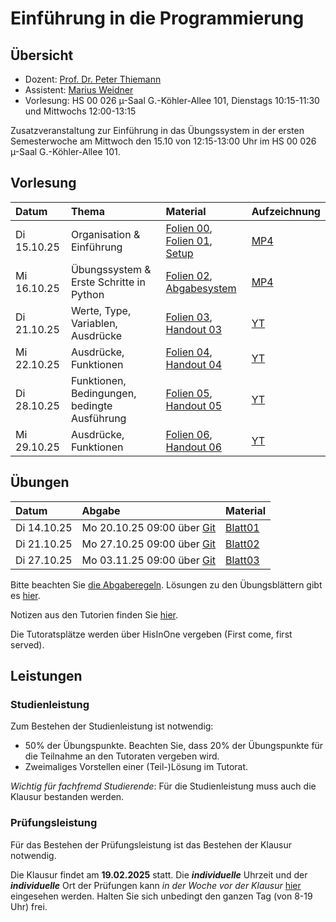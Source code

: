 # Einführung in die Programmierung

## Übersicht

- Dozent: [Prof. Dr. Peter Thiemann](/team/thiemann.md)
- Assistent: [Marius Weidner](/team/weidner.md)
- Vorlesung: HS 00 026 µ-Saal G.-Köhler-Allee 101, Dienstags 10:15-11:30 und Mittwochs 12:00-13:15

<div class="warning">
Zusatzveranstaltung zur Einführung in das Übungssystem in der ersten Semesterwoche am Mittwoch den 15.10 von 12:15-13:00 Uhr im HS 00 026 µ-Saal G.-Köhler-Allee 101.
</div>

## Vorlesung

| Datum | Thema | Material | Aufzeichnung
|:-----|:-----|:-----|:-----|
| Di 15.10.25 | Organisation & Einführung | [Folien 00][lecture00-slides], [Folien 01][lecture00-slides1], [Setup][lecture00-script1] | [MP4][lecture00-recording] |
| Mi 16.10.25 | Übungssystem & Erste Schritte in Python | [Folien 02][lecture01-slides], [Abgabesystem][lecture01-script2] | [MP4][lecture01-recording] |
| Di 21.10.25 | Werte, Type, Variablen, Ausdrücke | [Folien 03][lecture03-slides], [Handout 03][lecture03-handout] | [YT][lecture03-yt] |
| Mi 22.10.25 | Ausdrücke, Funktionen | [Folien 04][lecture04-slides], [Handout 04][lecture04-handout] | [YT][lecture04-yt] |
| Di 28.10.25 | Funktionen, Bedingungen, bedingte Ausführung | [Folien 05][lecture05-slides], [Handout 05][lecture05-handout] | [YT][lecture05-yt] |
| Mi 29.10.25 | Ausdrücke, Funktionen | [Folien 06][lecture06-slides], [Handout 06][lecture06-handout] | [YT][lecture06-yt] |

[lecture00-slides]:  /teaching/25ws/eidp/slides/infoI00.pdf
[lecture00-slides1]: /teaching/25ws/eidp/slides/infoI01.pdf
[lecture00-recording]: https://archive.informatik.uni-freiburg.de/courses/proglang/2025-WS-Info1/2025-10-14-lecture.mp4
[lecture00-script1]: eidp/setup/setup.html
[lecture01-slides]: /teaching/25ws/eidp/slides/infoI02.pdf
[lecture01-recording]: https://archive.informatik.uni-freiburg.de/courses/proglang/2025-WS-Info1/2025-10-15-lecture.mp4
[lecture01-script2]:  eidp/abgabesystem/abgabesystem.html
[lecture03-slides]: /teaching/25ws/eidp/slides/infoI03.pdf
[lecture03-handout]: /teaching/25ws/eidp/slides/infoI03-handout.pdf
[lecture03-yt]: https://youtube.com/live/5qguQY0_uqQ?feature=share
[lecture04-slides]: /teaching/25ws/eidp/slides/infoI04.pdf
[lecture04-handout]: /teaching/25ws/eidp/slides/infoI04-handout.pdf
[lecture04-yt]: https://youtube.com/live/ZA5TVKabGkU?feature=share
[lecture05-slides]: /teaching/25ws/eidp/slides/infoI05.pdf
[lecture05-handout]: /teaching/25ws/eidp/slides/infoI05-handout.pdf
[lecture05-yt]: https://youtube.com/live/Yr1CJ5o9SpM?feature=share
[lecture06-slides]: /teaching/25ws/eidp/slides/infoI06.pdf
[lecture06-handout]: /teaching/25ws/eidp/slides/infoI06-handout.pdf
[lecture06-yt]: https://youtube.com/live/7kRhH3lau7Q?feature=share

## Übungen

| Datum | Abgabe | Material |
|:-----|:-----|:-----|
| Di 14.10.25 | Mo 20.10.25 09:00 über [Git][git] | [Blatt01][exercise01-pdf]
| Di 21.10.25 | Mo 27.10.25 09:00 über [Git][git] | [Blatt02][exercise02-pdf]
| Di 27.10.25 | Mo 03.11.25 09:00 über [Git][git] | [Blatt03][exercise03-pdf]

[git]: https://git.laurel.informatik.uni-freiburg.de
[exercise01-pdf]: /teaching/25ws/eidp/exercises/sheet01.pdf
[exercise02-pdf]: /teaching/25ws/eidp/exercises/sheet02.pdf
[exercise03-pdf]: /teaching/25ws/eidp/exercises/sheet03.pdf

Bitte beachten Sie [die Abgaberegeln](/teaching/25ws/eidp/rules.html).
Lösungen zu den Übungsblättern gibt es [hier](https://git.laurel.informatik.uni-freiburg.de/2025WS-EidP/solutions).

Notizen aus den Tutorien finden Sie [hier](https://git.laurel.informatik.uni-freiburg.de/2025WS-EidP/tutor-notes).

Die Tutoratsplätze werden über HisInOne vergeben (First come, first served).

## Leistungen

### Studienleistung

Zum Bestehen der Studienleistung ist notwendig:

- 50% der Übungspunkte. Beachten Sie, dass 20% der Übungspunkte für die Teilnahme an den Tutoraten vergeben wird.
- Zweimaliges Vorstellen einer (Teil-)Lösung im Tutorat.

_Wichtig für fachfremd Studierende_: Für die Studienleistung muss auch die Klausur bestanden werden.

### Prüfungsleistung

Für das Bestehen der Prüfungsleistung ist das Bestehen der Klausur notwendig.

Die Klausur findet am **19.02.2025** statt.
Die **_individuelle_** Uhrzeit und der **_individuelle_** Ort der Prüfungen kann _in der Woche vor der Klausur_ [hier](/teaching/25ws/eidp.html) eingesehen werden. Halten Sie sich unbedingt den ganzen Tag (von 8-19 Uhr) frei.
